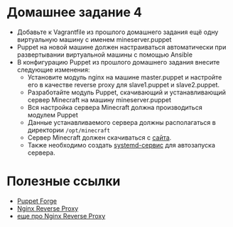 # Домашнее задание 4

- Добавьте к Vagrantfile из прошлого домашнего задания ещё одну виртуальную машину с именем mineserver.puppet
- Puppet на новой машине должен настраиваться автоматически при развертывании виртуальной машины с помощью Ansible
- В конфигурацию Puppet из прошлого домашнего задания внесите следующие изменения:
  - Установите модуль nginx на машине master.puppet и настройте его в качестве reverse proxy для slave1.puppet и slave2.puppet.
  - Разработайте модуль Puppet, скачивающий и устанавливающий сервер Minecraft на машину mineserver.puppet
  - Вся настройка сервера Minecraft должна производиться модулем Puppet
  - Данные устанавливаемого сервера должны располагаться в директории `/opt/minecraft`
  - Сервер Minecraft должен скачиваться с [сайта](https://www.minecraft.net/ru-ru/download/server/).
  - Также необходимо создать [systemd-сервис](https://www.shellhacks.com/ru/systemd-service-file-example/) для автозапуска сервера.

# Полезные ссылки

- [Puppet Forge](https://forge.puppet.com)
- [Nginx Reverse Proxy](https://blog.bissquit.com/unix/obratnyj-proksi-na-nginx/)
- [еще про Nginx Reverse Proxy](https://routerus.com/nginx-reverse-proxy/)


